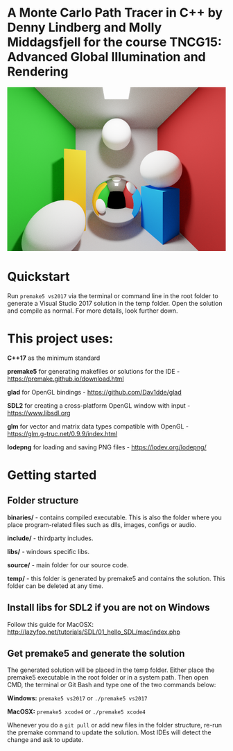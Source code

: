 # A Monte Carlo Path Tracer in C++ by Denny Lindberg and Molly Middagsfjell for the course TNCG15: Advanced Global Illumination and Rendering

<p align="center"><img src="cornellbox.png"></p>

# Quickstart
Run `premake5 vs2017` via the terminal or command line in the root folder to generate a Visual Studio 2017 solution in the temp folder. Open the solution and compile as normal. For more details, look further down.


# This project uses:

**C++17** as the minimum standard

**premake5** for generating makefiles or solutions for the IDE - https://premake.github.io/download.html

**glad** for OpenGL bindings - https://github.com/Dav1dde/glad

**SDL2** for creating a cross-platform OpenGL window with input - https://www.libsdl.org

**glm** for vector and matrix data types compatible with OpenGL - https://glm.g-truc.net/0.9.9/index.html

**lodepng** for loading and saving PNG files - https://lodev.org/lodepng/


# Getting started

## Folder structure

**binaries/** - contains compiled executable. This is also the folder where you place program-related files such as dlls, images, configs or audio.

**include/** - thirdparty includes.

**libs/** - windows specific libs.

**source/** - main folder for our source code.

**temp/** - this folder is generated by premake5 and contains the solution. This folder can be deleted at any time.

## Install libs for SDL2 if you are not on Windows

Follow this guide for MacOSX: http://lazyfoo.net/tutorials/SDL/01_hello_SDL/mac/index.php

## Get premake5 and generate the solution

The generated solution will be placed in the temp folder. Either place the premake5 executable in the root folder or in a system path. Then open CMD, the terminal or Git Bash and type one of the two commands below:

**Windows:** `premake5 vs2017` or `./premake5 vs2017`

**MacOSX:** `premake5 xcode4` or `./premake5 xcode4`

Whenever you do a `git pull` or add new files in the folder structure, re-run the premake command to update the solution. Most IDEs will detect the change and ask to update.
